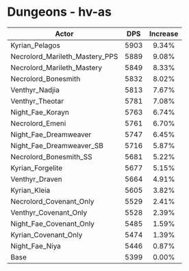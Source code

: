 # Dungeons - hv-as
| Actor | DPS | Increase |
|---|:---:|:---:|
|Kyrian_Pelagos|5903|9.34%|
|Necrolord_Marileth_Mastery_PPS|5889|9.08%|
|Necrolord_Marileth_Mastery|5849|8.33%|
|Necrolord_Bonesmith|5832|8.02%|
|Venthyr_Nadjia|5813|7.67%|
|Venthyr_Theotar|5781|7.08%|
|Night_Fae_Korayn|5763|6.74%|
|Necrolord_Emeni|5761|6.70%|
|Night_Fae_Dreamweaver|5747|6.45%|
|Night_Fae_Dreamweaver_SB|5716|5.87%|
|Necrolord_Bonesmith_SS|5681|5.22%|
|Kyrian_Forgelite|5677|5.15%|
|Venthyr_Draven|5664|4.91%|
|Kyrian_Kleia|5605|3.82%|
|Necrolord_Covenant_Only|5529|2.41%|
|Venthyr_Covenant_Only|5528|2.39%|
|Night_Fae_Covenant_Only|5485|1.59%|
|Kyrian_Covenant_Only|5474|1.39%|
|Night_Fae_Niya|5446|0.87%|
|Base|5399|0.00%|
